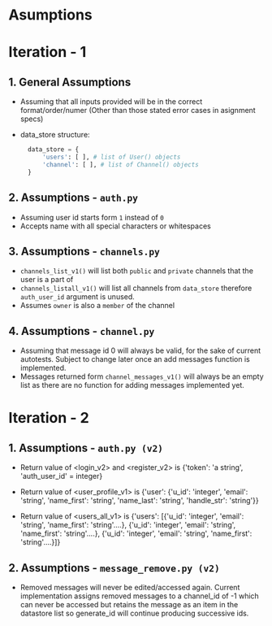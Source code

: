 # Asumptions

# Iteration - 1

## **1. General Assumptions**

- Assuming that all inputs provided will be in the correct format/order/numer (Other than those stated error cases in asignment specs)

- data_store structure:
  ```python
    data_store = {
        'users': [ ], # list of User() objects
        'channel': [ ], # list of Channel() objects
    }
  ```

## **2. Assumptions - `auth.py`**

- Assuming user id starts form `1` instead of `0`
- Accepts name with all special characters or whitespaces

## **3. Assumptions - `channels.py`**

- `channels_list_v1()` will list both `public` and `private` channels that the user is a part of
- `channels_listall_v1()` will list all channels from `data_store` therefore `auth_user_id` argument is unused.
- Assumes `owner` is also a `member` of the channel

## **4. Assumptions - `channel.py`**

- Assuming that message id 0 will always be valid, for the sake of current autotests. Subject to change later once an add messages function is implemented.
- Messages returned form `channel_messages_v1()` will always be an empty list as there are no function for adding messages implemented yet.

# Iteration - 2

## **1. Assumptions - `auth.py (v2)`**

- Return value of <login_v2> and <register_v2> is {'token': 'a string', 'auth_user_id' = integer}

- Return value of <user_profile_v1> is {'user': {'u_id': 'integer', 'email': 'string', 'name_first': 'string', 'name_last': 'string', 'handle_str': 'string'}}

- Return value of <users_all_v1> is {'users': [{'u_id': 'integer', 'email': 'string', 'name_first': 'string'....},
                                              {'u_id': 'integer', 'email': 'string', 'name_first': 'string'....},
                                              {'u_id': 'integer', 'email': 'string', 'name_first': 'string'....}]}

## **2. Assumptions - `message_remove.py (v2)`**

- Removed messages will never be edited/accessed again. Current implementation assigns removed messages to a channel_id of -1 which can never be accessed but retains the message as an item in the datastore list so generate_id will continue producing successive ids.
